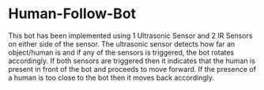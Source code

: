 # Human-Follow-Bot

This bot has been implemented using 1 Ultrasonic Sensor and 2 IR Sensors on either side of the sensor. The ultrasonic sensor detects how far an object/human is and if any of the sensors is triggered, the bot rotates accordingly. If both sensors are triggered then it indicates that the human is present in front of the bot and proceeds to move forward. If the presence of a human is too close to the bot then it moves back accordingly.

